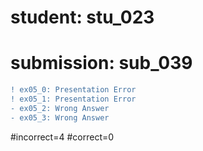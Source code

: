 # student: stu_023
# submission: sub_039

```diff
! ex05_0: Presentation Error
! ex05_1: Presentation Error
- ex05_2: Wrong Answer
- ex05_3: Wrong Answer
```
#incorrect=4
#correct=0
